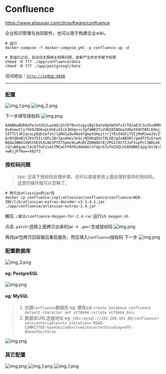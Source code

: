 # Confluence

https://www.atlassian.com/zh/software/confluence

企业知识管理与协同软件，也可以用于构建企业wiki。

```shell
# 运行
docker-compose -f docker-compose.yml -p confluence up -d

# 若运行之后，启动日志报相关权限问题，给新产生的文件赋予权限
chmod -R 777 ./app/confluence/data
chmod -R 777 ./app/postgresql/data
```

访问地址：[`http://ip地址:8090`](http://127.0.0.1:8090)

---

### 配置

![img_1.png](images/confluence-01.png)
![img_2.png](images/confluence-02.png)

下一步填写授权码
![img.png](images/confluence-07.png)

```
AAABKw0ODAoPeJxtUG1LwzAQ/p5fEfBzxtogyiBgl0aYa9phW3Ufs3rTQJaOJC3u35u9MRC/3d1zz
8vdnewtlsrhhOJ0OkvpLHnEvG5ik1KUg++c3gfdW8Z7uzUD2A5QOew24Kpt68F5RhLEHajjUq4Cs
COTTClJKIqcoLpQqh2w7sY/lpM41yOw4Aa47gmptGHajtrrjYEn34GFiTVIjMoMJwe2VcZfFAodc
Q/NYQ8nB15JKV75IitQFLIBrIpu4mev3eGcjNIHkqQkvT8LXO/gZvABXNl/gmdTVIuSrasWy2wps
BQ4w3WW41VW5tkEVe5LWe3PYXT5pms9LwRuRCZRDW4Et8jZPG1r0n7IJeFSvpPnl3WDLmkjWizya
/d/uNXgum/l4c87fwF2x4sTMCwCFF0FRi9mG6mlnfdprG7ufmZXQLhSAhQN851pq/bVJEcoUjMq2
vwRjjP7hw==X02f3
```

### 授权码问题

> tips: 记录下授权码处理步骤，也可以直接使用上面处理好提供的授权码，这里的操作就可以忽略了。

```shell
# 拷贝出atlassian的jar包
docker cp confluence:/opt/atlassian/confluence/confluence/WEB-INF/lib/atlassian-extras-decoder-v2-3.4.1.jar  ./app/confluence/atlassian-extras-2.4.jar
```

解压`./激活/confluence-Keygen-for-2.4.rar`
运行`sh keygen.sh`

点击`.patch!`选择上面拷贝出来的jar -> `.gen!`生成授权码
![img.png](images/confluence-03.png)

再将jar包拷贝回容器后重启服务，然后填入`Confluence`授权码 下一步
![img.png](images/confluence-04.png)

### 配置数据库

![img_3.png](images/confluence-05.png)

#### eg: PostgreSQL

![img.png](images/confluence-08.png)

#### eg: MySQL

> 1. 创建`confluence`数据库  eg: 建库sql `create database confluence default character set utf8mb4 collate utf8mb4_bin;`
> 2. 数据库URL连接地址 eg: `jdbc:mysql://192.168.101.88/confluence?sessionVariables=tx_isolation='READ-COMMITTED'&useUnicode=true&characterEncoding=UTF-8&useSSL=false`

![img.png](images/confluence-06.png)

### 其它配置

![img.png](images/confluence-10.png)
![img_1.png](images/confluence-11.png)
![img_1.png](images/confluence-09.png)
